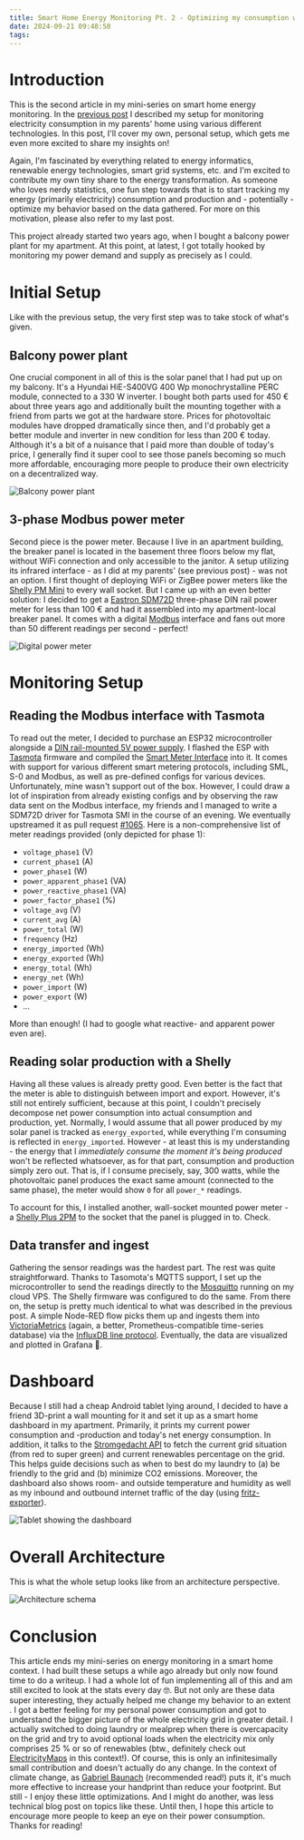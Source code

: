 ```yaml
---
title: Smart Home Energy Monitoring Pt. 2 - Optimizing my consumption with data
date: 2024-09-21 09:48:58
tags: 
---
```


# Introduction
This is the second article in my mini-series on smart home energy monitoring. In the [previous post](/energy-monitoring-pt-1-ir-readers-sml-mqtt-node-red-prometheus-grafana.html) I described my setup for monitoring electricity consumption in my parents' home using various different technologies. In this post, I'll cover my own, personal setup, which gets me even more excited to share my insights on!

Again, I'm fascinated by everything related to energy informatics, renewable energy technologies, smart grid systems, etc. and I'm excited to contribute my own tiny share to the energy transformation. As someone who loves nerdy statistics, one fun step towards that is to start tracking my energy (primarily electricity) consumption and production and - potentially - optimize my behavior based on the data gathered. For more on this motivation, please also refer to my last post.

This project already started two years ago, when I bought a balcony power plant for my apartment. At this point, at latest, I got totally hooked by monitoring my power demand and supply as precisely as I could. 

# Initial Setup
Like with the previous setup, the very first step was to take stock of what's given.

## Balcony power plant
One crucial component in all of this is the solar panel that I had put up on my balcony. It's a Hyundai HiE-S400VG 400 Wp monochrystalline PERC module, connected to a 330 W inverter. I bought both parts used for 450 € about three years ago and additionally built the mounting together with a friend from parts we got at the hardware store. Prices for photovoltaic modules have dropped dramatically since then, and I'd probably get a better module and inverter in new condition for less than 200 € today. Although it's a bit of a nuisance that I paid more than double of today's price, I generally find it super cool to see those panels becoming so much more affordable, encouraging more people to produce their own electricity on a decentralized way. 

![Balcony power plant](images/balcony_power_plant.webp)

## 3-phase Modbus power meter
Second piece is the power meter. Because I live in an apartment building, the breaker panel is located in the basement three floors below my flat, without WiFi connection and only accessible to the janitor. A setup utilizing its infrared interface - as I did at my parents' (see previous post) - was not an option. I first thought of deploying WiFi or ZigBee power meters like the [Shelly PM Mini](https://www.shelly.com/en-de/products/product-overview/shelly-pm-mini-gen-3) to every wall socket. But I came up with an even better solution: I decided to get a [Eastron SDM72D](https://www.eastroneurope.com/products/view/sdm72modbus) three-phase DIN rail power meter for less than 100 € and had it assembled into my apartment-local breaker panel. It comes with a digital [Modbus](https://en.wikipedia.org/wiki/Modbus) interface and fans out more than 50 different readings per second - perfect!

![Digital power meter](images/energy_monitoring2.webp)

# Monitoring Setup
## Reading the Modbus interface with Tasmota
To read out the meter, I decided to purchase an ESP32 microcontroller alongside a [DIN rail-mounted 5V power supply](https://www.berrybase.de/meanwell-hdr-15-5-hutschienennetzteil-5v/2-4a). I flashed the ESP with [Tasmota](https://tasmota.github.io/) firmware and compiled the [Smart Meter Interface](https://tasmota.github.io/docs/Smart-Meter-Interface) into it. It comes with support for various different smart metering protocols, including SML, S-0 and Modbus, as well as pre-defined configs for various devices. Unfortunately, mine wasn't support out of the box. However, I could draw a lot of inspiration from already existing configs and by observing the raw data sent on the Modbus interface, my friends and I managed to write a SDM72D driver for Tasmota SMI in the course of an evening. We eventually upstreamed it as pull request [#1065](https://github.com/tasmota/docs/pull/1065/files). Here is a non-comprehensive list of meter readings provided (only depicted for phase 1):

* `voltage_phase1` (V)
* `current_phase1` (A)
* `power_phase1` (W)
* `power_apparent_phase1` (VA)
* `power_reactive_phase1` (VA)
* `power_factor_phase1` (%)
* `voltage_avg` (V)
* `current_avg` (A)
* `power_total` (W)
* `frequency` (Hz)
* `energy_imported` (Wh)
* `energy_exported` (Wh)
* `energy_total` (Wh)
* `energy_net` (Wh)
* `power_import` (W)
* `power_export` (W)
* ...

More than enough! (I had to google what reactive- and apparent power even are).

## Reading solar production with a Shelly
Having all these values is already pretty good. Even better is the fact that the meter is able to distinguish between import and export. However, it's still not entirely sufficient, because at this point, I couldn't precisely decompose net power consumption into actual consumption and production, yet. Normally, I would assume that all power produced by my solar panel is tracked as `energy_exported`, while everything I'm consuming is reflected in `energy_imported`. However - at least this is my understanding - the energy that I _immediately consume the moment it's being produced_ won't be reflected whatsoever, as for that part, consumption and production simply zero out. That is, if I consume precisely, say, 300 watts, while the photovoltaic panel produces the exact same amount (connected to the same phase), the meter would show `0` for all `power_*` readings.

To account for this, I installed another, wall-socket mounted power meter - a [Shelly Plus 2PM](https://www.shelly.com/de/products/shop/shelly-plus-2-pm) to the socket that the panel is plugged in to. Check.

## Data transfer and ingest
Gathering the sensor readings was the hardest part. The rest was quite straightforward. Thanks to Tasomota's MQTTS support, I set up the microcontroller to send the readings directly to the [Mosquitto](https://mosquitto.org) running on my cloud VPS. The Shelly firmware was configured to do the same. From there on, the setup is pretty much identical to what was described in the previous post. A simple Node-RED flow picks them up and ingests them into [VictoriaMetrics](https://victoriametrics.com/) (again, a better, Prometheus-compatible time-series database) via the [InfluxDB line protocol](https://docs.victoriametrics.com/guides/migrate-from-influx/readme/?highlight=influx#write-data). Eventually, the data are visualized and plotted in Grafana 🙌.

# Dashboard
Because I still had a cheap Android tablet lying around, I decided to have a friend 3D-print a wall mounting for it and set it up as a smart home dashboard in my apartment. Primarily, it prints my current power consumption and -production and today's net energy consumption. In addition, it talks to the [Stromgedacht API](https://www.stromgedacht.de/api-docs) to fetch the current grid situation (from red to super green) and current renewables percentage on the grid. This helps guide decisions such as when to best do my laundry to (a) be friendly to the grid and (b) minimize CO2 emissions. Moreover, the dashboard also shows room- and outside temperature and humidity as well as my inbound and outbound internet traffic of the day (using [fritz-exporter](https://fritz-exporter.readthedocs.io/en/v2.1.2/index.html)). 

![Tablet showing the dashboard](images/energy_monitoring3.webp)

# Overall Architecture
This is what the whole setup looks like from an architecture perspective.

![Architecture schema](images/smarthome_setup.svg)

# Conclusion
This article ends my mini-series on energy monitoring in a smart home context. I had built these setups a while ago already but only now found time to do a writeup. I had a whole lot of fun implementing all of this and am still excited to look at the stats every day 🤓. But not only are these data super interesting, they actually helped me change my behavior to an extent . I got a better feeling for my personal power consumption and got to understand the bigger picture of the whole electricity grid in greater detail. I actually switched to doing laundry or mealprep when there is overcapacity on the grid and try to avoid optional loads when the electricity mix only comprises 25 % or so of renewables (btw., definitely check out [ElectricityMaps](https://app.electricitymaps.com/map) in this context!). Of course, this is only an infinitesimally small contribution and doesn't actually do any change. In the context of climate change, as [Gabriel Baunach](https://www.thalia.de/shop/home/artikeldetails/A1068474101) (recommended read!) puts it, it's much more effective to increase your handprint than reduce your footprint. But still - I enjoy these little optimizations. And I might do another, was less technical blog post on topics like these. Until then, I hope this article to encourage more people to keep an eye on their power consumption. Thanks for reading! 